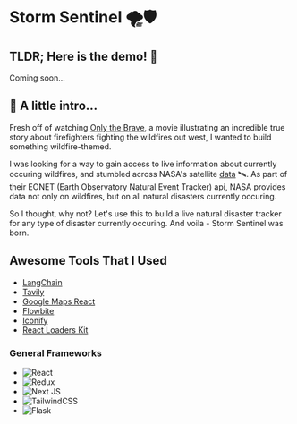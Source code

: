 #  Storm Sentinel 🌪️🛡️


## TLDR; Here is the demo! 🚀
Coming soon...
## 📖 A little intro...
Fresh off of watching [Only the Brave](https://www.youtube.com/watch?v=EE_GY6zccqc), a movie illustrating an incredible true story about firefighters fighting the wildfires out west, I wanted to build something wildfire-themed. 

I was looking for a way to gain access to live information about currently occuring wildfires, and stumbled across NASA's satellite [data](https://api.nasa.gov/) 🛰️. As part of their EONET (Earth Observatory Natural Event Tracker) api, NASA provides data not only on wildfires, but on all natural disasters currently occuring.

So I thought, why not? Let's use this to build a live natural disaster tracker for any type of disaster currently occuring. And voila - Storm Sentinel was born.
## Awesome Tools That I Used
- [LangChain](https://github.com/langchain-ai/langchain)
- [Tavily](https://github.com/assafelovic/gpt-researcher)
- [Google Maps React](https://github.com/fullstackreact/google-maps-react#readme)
- [Flowbite](https://flowbite.com/](https://github.com/themesberg/flowbite)https://github.com/themesberg/flowbite)
- [Iconify](https://github.com/iconify/iconify)
- [React Loaders Kit](https://github.com/Seimodei/react-loaders-kit)
  
### General Frameworks 
- ![React](https://img.shields.io/badge/react-%2320232a.svg?style=for-the-badge&logo=react&logoColor=%2361DAFB)  
- ![Redux](https://img.shields.io/badge/redux-%23593d88.svg?style=for-the-badge&logo=redux&logoColor=white)  
- ![Next JS](https://img.shields.io/badge/Next-black?style=for-the-badge&logo=next.js&logoColor=white)  
- ![TailwindCSS](https://img.shields.io/badge/tailwindcss-%2338B2AC.svg?style=for-the-badge&logo=tailwind-css&logoColor=white)  
- ![Flask](https://img.shields.io/badge/flask-%23000.svg?style=for-the-badge&logo=flask&logoColor=white)
